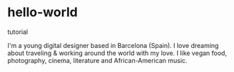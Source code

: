 # hello-world
tutorial


I'm a young digital designer based in Barcelona (Spain). 
I love dreaming about traveling & working around the world with my love. 
I like vegan food, photography, cinema, literature and African-American music.
